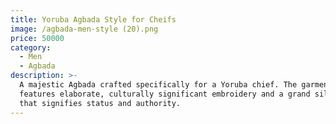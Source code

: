 ```yaml
---
title: Yoruba Agbada Style for Cheifs
image: /agbada-men-style (20).png
price: 50000
category:
  - Men
  - Agbada
description: >-
  A majestic Agbada crafted specifically for a Yoruba chief. The garment
  features elaborate, culturally significant embroidery and a grand silhouette
  that signifies status and authority.
---
```


